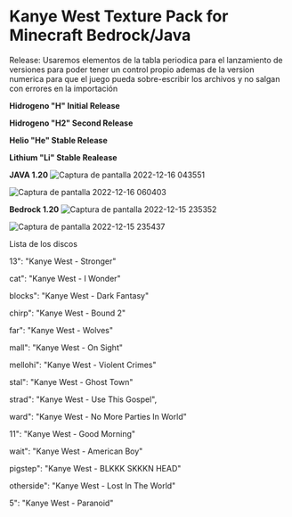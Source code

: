 # Kanye West Texture Pack for Minecraft Bedrock/Java

Release:
Usaremos elementos de la tabla periodica para el lanzamiento de versiones para poder tener un control propio ademas de la version numerica para que el juego pueda sobre-escribir los archivos y no salgan con errores en la importación 

**Hidrogeno "H" Initial Release**

**Hidrogeno "H2" Second Release**

**Helio "He" Stable Release**

**Lithium "Li" Stable Realease**

**JAVA 1.20**
![Captura de pantalla 2022-12-16 043551](https://user-images.githubusercontent.com/73773940/208288153-0373bc6e-7760-42e3-ae1e-aba8b34f9cb2.png)

![Captura de pantalla 2022-12-16 060403](https://user-images.githubusercontent.com/73773940/208288165-acc56aa0-1c82-44b3-b5f2-fd0c6a7b07cd.png)



**Bedrock 1.20**
![Captura de pantalla 2022-12-15 235352](https://user-images.githubusercontent.com/73773940/208288235-46dea20d-6555-4732-a8d5-8e93698f8115.png)


![Captura de pantalla 2022-12-15 235437](https://user-images.githubusercontent.com/73773940/208288190-9aad56b0-5d43-4a4d-9547-11127848ecfd.png)





Lista de los discos

13": "Kanye West -  Stronger"

cat": "Kanye West - I Wonder"

blocks": "Kanye West - Dark Fantasy"

chirp": "Kanye West - Bound 2"

far": "Kanye West - Wolves"

mall": "Kanye West - On Sight"

mellohi": "Kanye West - Violent Crimes"

stal": "Kanye West - Ghost Town"

strad": "Kanye West - Use This Gospel",

ward": "Kanye West - No More Parties In World"

11": "Kanye West - Good Morning"

wait": "Kanye West - American Boy"

pigstep": "Kanye West - BLKKK SKKKN HEAD"

otherside": "Kanye West - Lost In The World"

5": "Kanye West - Paranoid"
